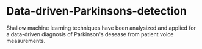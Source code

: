 # Data-driven-Parkinsons-detection
Shallow machine learning techniques have been analysized and applied for a data-driven diagnosis of Parkinson's desease from patient voice measurements.
